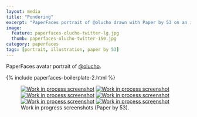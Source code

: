 ```yaml
---
layout: media
title: "Pondering"
excerpt: "PaperFaces portrait of @olucho drawn with Paper by 53 on an iPad."
image: 
  feature: paperfaces-olucho-twitter-lg.jpg
  thumb: paperfaces-olucho-twitter-150.jpg
category: paperfaces
tags: [portrait, illustration, paper by 53]
---
```


PaperFaces avatar portrait of <a href="http://twitter.com/olucho">@olucho</a>.

{% include paperfaces-boilerplate-2.html %}

<figure class="half">
	<a href="{{ site.url }}/images/paperfaces-olucho-process-1-lg.jpg"><img src="{{ site.url }}/images/paperfaces-olucho-process-1-600.jpg" alt="Work in process screenshot"></a>
	<a href="{{ site.url }}/images/paperfaces-olucho-process-2-lg.jpg"><img src="{{ site.url }}/images/paperfaces-olucho-process-2-600.jpg" alt="Work in process screenshot"></a>
	<a href="{{ site.url }}/images/paperfaces-olucho-process-3-lg.jpg"><img src="{{ site.url }}/images/paperfaces-olucho-process-3-600.jpg" alt="Work in process screenshot"></a>
	<a href="{{ site.url }}/images/paperfaces-olucho-process-4-lg.jpg"><img src="{{ site.url }}/images/paperfaces-olucho-process-4-600.jpg" alt="Work in process screenshot"></a>
	<a href="{{ site.url }}/images/paperfaces-olucho-process-5-lg.jpg"><img src="{{ site.url }}/images/paperfaces-olucho-process-5-600.jpg" alt="Work in process screenshot"></a>
	<a href="{{ site.url }}/images/paperfaces-olucho-process-6-lg.jpg"><img src="{{ site.url }}/images/paperfaces-olucho-process-6-600.jpg" alt="Work in process screenshot"></a>
	<figcaption>Work in progress screenshots (Paper by 53).</figcaption>
</figure>